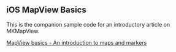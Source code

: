 iOS MapView Basics
------------------

This is the companion sample code for an introductory article on MKMapView.

[MapView basics - An introduction to maps and markers](http://hugowetterberg.github.com/development/2012/03/15/ios-mapview-basics/)
